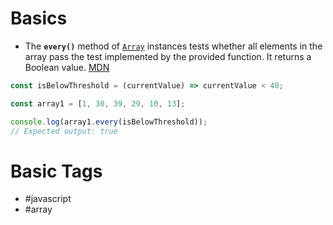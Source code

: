 # Basics
- The **`every()`** method of [`Array`](https://developer.mozilla.org/en-US/docs/Web/JavaScript/Reference/Global_Objects/Array) instances tests whether all elements in the array pass the test implemented by the provided function. It returns a Boolean value. [MDN](https://developer.mozilla.org/en-US/docs/Web/JavaScript/Reference/Global_Objects/Array/every)
```javascript
const isBelowThreshold = (currentValue) => currentValue < 40;

const array1 = [1, 30, 39, 29, 10, 13];

console.log(array1.every(isBelowThreshold));
// Expected output: true
```
# Basic Tags
- #javascript 
- #array